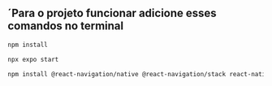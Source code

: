 ## ´Para o projeto funcionar adicione esses comandos no terminal

   ```bash
   npm install
   ```

   ```bash
   npx expo start
   ```

   ```bash
   npm install @react-navigation/native @react-navigation/stack react-native-screens react-native-safe-area-context
   ```



